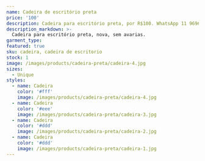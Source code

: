 ```yaml
---
name: Cadeira de escritório preta
price: '100'
description: Cadeira para escritório preta, por R$100. WhatsApp 11 96964-1752
description_markdown: >-
  Cadeira para escritório preta, nova, sem avarias.
garment_type:
featured: true
sku: cadeira, cadeira de escritorio
stock: 1
image: /images/products/cadeira-preta/cadeira-4.jpg
sizes:
  - Unique
styles:
  - name: Cadeira
    color: '#fff'
    image: /images/products/cadeira-preta/cadeira-4.jpg
  - name: Cadeira
    color: '#eee'
    image: /images/products/cadeira-preta/cadeira-3.jpg
  - name: Cadeira
    color: '#ddd'
    image: /images/products/cadeira-preta/cadeira-2.jpg
  - name: Cadeira
    color: '#ddd'
    image: /images/products/cadeira-preta/cadeira-1.jpg    
---
```


